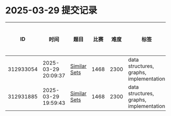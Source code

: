# 2025-03-29 提交记录

 | ID | 时间 | 题目 | 比赛 | 难度 | 标签 | 结果 | 测试用例 | 运行时间 | 内存消耗 |
 |----|------|-----|-----|------|-----|------|---------|--------|----------|
 | 312933054 | 2025-03-29  20:09:37 | [Similar Sets](https://codeforces.com/problemset/problem/1468/M) | 1468 | 2300 | data structures, graphs, implementation | OK | 250 | 609ms | 253300KB |
 | 312931885 | 2025-03-29  19:59:43 | [Similar Sets](https://codeforces.com/problemset/problem/1468/M) | 1468 | 2300 | data structures, graphs, implementation | COMPILATION_ERROR | 0 | 0ms | 0KB |